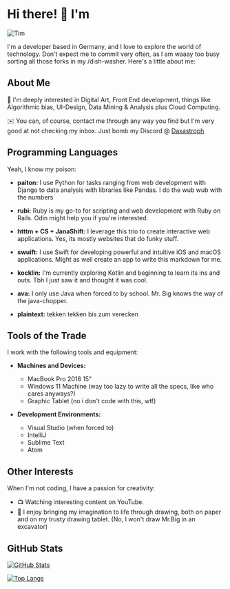 # Hi there! 🌟 I'm 
<img alt="Tim" src="https://readme-typing-svg.herokuapp.com/?lines=Tim;Lupus+Zenyx&font=Fira%20Code&width=440&height=45&color=68C3D4&vCenter=true&size=21">


I'm a developer based in Germany, and I love to explore the world of technology. Don't expect me to commit very often, as I am waaay too busy sorting all those forks in my /dish-washer. Here's a little about me:

## About Me

🚀 I'm deeply interested in Digital Art, Front End development, things like Algorithmic bias, UI-Design, Data Mining & Analysis plus Cloud Computing.

✉️ You can, of course, contact me through any way you find but I'm very good at not checking my inbox. Just bomb my Discord @ [Daxastroph](https://discordapp.com/users/858408960607518739)


## Programming Languages

Yeah, I know my poison:
- **paiton:** I use Python for tasks ranging from web development with Django to data analysis with libraries like Pandas. I do the wub wub with the numbers

- **rubi:** Ruby is my go-to for scripting and web development with Ruby on Rails. Odin might help you if you're interested.

- **htttm + CS + JanaShift:** I leverage this trio to create interactive web applications. Yes, its mostly websites that do funky stuff.

- **swuift:** I use Swift for developing powerful and intuitive iOS and macOS applications. Might as well create an app to write this markdown for me.

- **kocklin:** I'm currently exploring Kotlin and beginning to learn its ins and outs. Tbh I just saw it and thought it was cool.

- **ava:** I only use Java when forced to by school. Mr. Big knows the way of the java-chopper.

- **plaintext:** tekken tekken bis zum verecken

## Tools of the Trade

I work with the following tools and equipment:

- **Machines and Devices:**
  - MacBook Pro 2018 15"
  - Windows 11 Machine (way too lazy to write all the specs, like who cares anyways?)
  - Graphic Tablet (no i don't code with this, wtf)

- **Development Environments:**
  - Visual Studio (when forced to)
  - IntelliJ
  - Sublime Text
  - Atom


## Other Interests

When I'm not coding, I have a passion for creativity:

- 📺 Watching interesting content on YouTube.
- 🎨 I enjoy bringing my imagination to life through drawing, both on paper and on my trusty drawing tablet. (No, I won't draw Mr.Big in an excavator)

## GitHub Stats

[![GitHub Stats](https://github-readme-stats.vercel.app/api?username=LupusZenyx&show_icons=true&count_private=true&theme=dark)](https://github.com/LupusZenyx)

[![Top Langs](https://github-readme-stats.vercel.app/api/top-langs/?username=LupusZenyx&theme=dark&hide_progress=true)](https://github.com/LupusZenyx)
